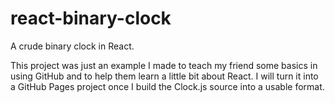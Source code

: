 # react-binary-clock
A crude binary clock in React.

This project was just an example I made to teach my friend some basics in using GitHub and to help them learn a little bit about React.
I will turn it into a GitHub Pages project once I build the Clock.js source into a usable format.
